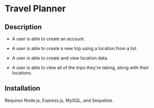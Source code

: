 # Travel Planner

## Description

* A user is able to create an account.

* A user is able to create a new trip using a location from a list.

* A user is able to create and view location data.

* A user is able to view all of the trips they're taking, along with their locations.

## Installation

Requires Node.js, Express.js, MySQL, and Sequelize.
